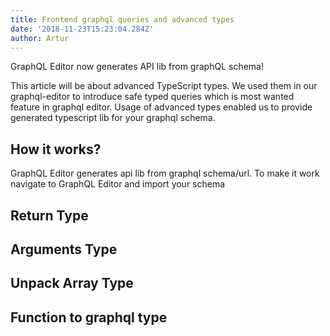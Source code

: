 ```yaml
---
title: Frontend graphql queries and advanced types
date: '2018-11-23T15:23:04.284Z'
author: Artur
---
```


GraphQL Editor now generates API lib from graphQL schema!

This article will be about advanced TypeScript types. We used them in our graphql-editor to introduce safe typed queries which is most wanted feature in graphql editor. Usage of advanced types enabled us to provide generated typescript lib for your graphql schema. 

## How it works?

GraphQL Editor generates api lib from graphql schema/url. To make it work navigate to GraphQL Editor and import your schema
## Return Type

## Arguments Type

## Unpack Array Type

## Function to graphql type